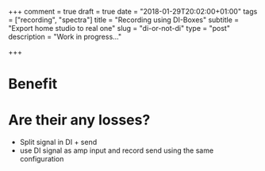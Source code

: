 +++
comment = true
draft = true
date = "2018-01-29T20:02:00+01:00"
tags = ["recording", "spectra"]
title = "Recording using DI-Boxes"
subtitle = "Export home studio to real one"
slug = "di-or-not-di"
type = "post"
description = "Work in progress..."

+++

# Benefit

# Are their any losses?

- Split signal in DI + send
- use DI signal as amp input and record send using the same configuration
